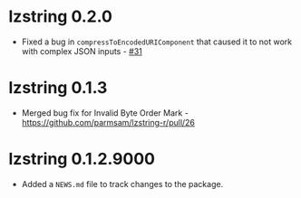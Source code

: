 # lzstring 0.2.0

* Fixed a bug in `compressToEncodedURIComponent` that caused it to not work with complex JSON inputs - [#31](https://github.com/parmsam/lzstring-r/issues/31)

# lzstring 0.1.3

* Merged bug fix for Invalid Byte Order Mark - https://github.com/parmsam/lzstring-r/pull/26

# lzstring 0.1.2.9000

* Added a `NEWS.md` file to track changes to the package.

